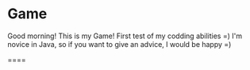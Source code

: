 Game
====

Good morning! This is my Game!
First test of my codding abilities =)
I'm novice in Java, so if you want to give an advice, I would be happy =)

====
